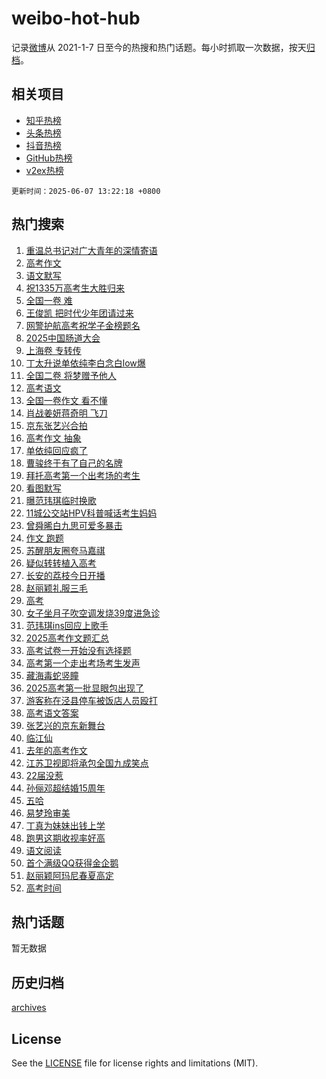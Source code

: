 # weibo-hot-hub

记录[微博](https://www.weibo.com)从 2021-1-7 日至今的热搜和热门话题。每小时抓取一次数据，按天[归档](archives)。

## 相关项目

- [知乎热榜](https://github.com/snaildev/zhihu-hot-hub)
- [头条热榜](https://github.com/snaildev/toutiao-hot-hub)
- [抖音热榜](https://github.com/snaildev/douyin-hot-hub)
- [GitHub热榜](https://github.com/snaildev/github-hot-hub)
- [v2ex热榜](https://github.com/snaildev/v2ex-hot-hub)


`更新时间：2025-06-07 13:22:18 +0800`

## 热门搜索

1. [重温总书记对广大青年的深情寄语](https://m.weibo.cn/search?containerid=100103type%3D1%26t%3D10%26q%3D%23%E9%87%8D%E6%B8%A9%E6%80%BB%E4%B9%A6%E8%AE%B0%E5%AF%B9%E5%B9%BF%E5%A4%A7%E9%9D%92%E5%B9%B4%E7%9A%84%E6%B7%B1%E6%83%85%E5%AF%84%E8%AF%AD%23&stream_entry_id=51&isnewpage=1&extparam=seat%3D1%26pos%3D0%26dgr%3D0%26filter_type%3Drealtimehot%26stream_entry_id%3D51%26c_type%3D51%26q%3D%2523%25E9%2587%258D%25E6%25B8%25A9%25E6%2580%25BB%25E4%25B9%25A6%25E8%25AE%25B0%25E5%25AF%25B9%25E5%25B9%25BF%25E5%25A4%25A7%25E9%259D%2592%25E5%25B9%25B4%25E7%259A%2584%25E6%25B7%25B1%25E6%2583%2585%25E5%25AF%2584%25E8%25AF%25AD%2523%26cate%3D10103%26display_time%3D1749273737%26pre_seqid%3D174927373726201031992112)
1. [高考作文](https://m.weibo.cn/search?containerid=100103type%3D1%26t%3D10%26q%3D%E9%AB%98%E8%80%83%E4%BD%9C%E6%96%87&stream_entry_id=31&isnewpage=1&extparam=seat%3D1%26q%3D%25E9%25AB%2598%25E8%2580%2583%25E4%25BD%259C%25E6%2596%2587%26dgr%3D0%26realpos%3D1%26c_type%3D31%26stream_entry_id%3D31%26flag%3D4%26band_rank%3D1%26lcate%3D5001%26cate%3D5001%26pos%3D0%26filter_type%3Drealtimehot%26display_time%3D1749273737%26pre_seqid%3D174927373726201031992112)
1. [语文默写](https://m.weibo.cn/search?containerid=100103type%3D1%26t%3D10%26q%3D%E8%AF%AD%E6%96%87%E9%BB%98%E5%86%99&stream_entry_id=31&isnewpage=1&extparam=seat%3D1%26q%3D%25E8%25AF%25AD%25E6%2596%2587%25E9%25BB%2598%25E5%2586%2599%26dgr%3D0%26realpos%3D2%26c_type%3D31%26stream_entry_id%3D31%26flag%3D1%26band_rank%3D2%26lcate%3D5001%26cate%3D5001%26pos%3D1%26filter_type%3Drealtimehot%26display_time%3D1749273737%26pre_seqid%3D174927373726201031992112)
1. [祝1335万高考生大胜归来](https://m.weibo.cn/search?containerid=100103type%3D1%26t%3D10%26q%3D%23%E7%A5%9D1335%E4%B8%87%E9%AB%98%E8%80%83%E7%94%9F%E5%A4%A7%E8%83%9C%E5%BD%92%E6%9D%A5%23&stream_entry_id=31&isnewpage=1&extparam=seat%3D1%26q%3D%2523%25E7%25A5%259D1335%25E4%25B8%2587%25E9%25AB%2598%25E8%2580%2583%25E7%2594%259F%25E5%25A4%25A7%25E8%2583%259C%25E5%25BD%2592%25E6%259D%25A5%2523%26dgr%3D0%26realpos%3D3%26c_type%3D31%26stream_entry_id%3D31%26flag%3D0%26band_rank%3D3%26lcate%3D5001%26cate%3D5001%26pos%3D2%26filter_type%3Drealtimehot%26display_time%3D1749273737%26pre_seqid%3D174927373726201031992112)
1. [全国一卷 难](https://m.weibo.cn/search?containerid=100103type%3D1%26t%3D10%26q%3D%E5%85%A8%E5%9B%BD%E4%B8%80%E5%8D%B7+%E9%9A%BE&stream_entry_id=31&isnewpage=1&extparam=seat%3D1%26q%3D%25E5%2585%25A8%25E5%259B%25BD%25E4%25B8%2580%25E5%258D%25B7%2520%25E9%259A%25BE%26dgr%3D0%26realpos%3D4%26c_type%3D31%26stream_entry_id%3D31%26flag%3D2%26band_rank%3D4%26lcate%3D5001%26cate%3D5001%26pos%3D3%26filter_type%3Drealtimehot%26display_time%3D1749273737%26pre_seqid%3D174927373726201031992112)
1. [王俊凯 把时代少年团请过来](https://m.weibo.cn/search?containerid=100103type%3D1%26t%3D10%26q%3D%E7%8E%8B%E4%BF%8A%E5%87%AF+%E6%8A%8A%E6%97%B6%E4%BB%A3%E5%B0%91%E5%B9%B4%E5%9B%A2%E8%AF%B7%E8%BF%87%E6%9D%A5&stream_entry_id=31&isnewpage=1&extparam=seat%3D1%26q%3D%25E7%258E%258B%25E4%25BF%258A%25E5%2587%25AF%2520%25E6%258A%258A%25E6%2597%25B6%25E4%25BB%25A3%25E5%25B0%2591%25E5%25B9%25B4%25E5%259B%25A2%25E8%25AF%25B7%25E8%25BF%2587%25E6%259D%25A5%26dgr%3D0%26realpos%3D5%26c_type%3D31%26stream_entry_id%3D31%26flag%3D1%26band_rank%3D5%26lcate%3D5001%26cate%3D5001%26pos%3D4%26filter_type%3Drealtimehot%26display_time%3D1749273737%26pre_seqid%3D174927373726201031992112)
1. [网警护航高考祝学子金榜题名](https://m.weibo.cn/search?containerid=100103type%3D1%26t%3D10%26q%3D%23%E7%BD%91%E8%AD%A6%E6%8A%A4%E8%88%AA%E9%AB%98%E8%80%83%E7%A5%9D%E5%AD%A6%E5%AD%90%E9%87%91%E6%A6%9C%E9%A2%98%E5%90%8D%23&stream_entry_id=31&isnewpage=1&extparam=seat%3D1%26q%3D%2523%25E7%25BD%2591%25E8%25AD%25A6%25E6%258A%25A4%25E8%2588%25AA%25E9%25AB%2598%25E8%2580%2583%25E7%25A5%259D%25E5%25AD%25A6%25E5%25AD%2590%25E9%2587%2591%25E6%25A6%259C%25E9%25A2%2598%25E5%2590%258D%2523%26dgr%3D0%26realpos%3D6%26c_type%3D31%26stream_entry_id%3D31%26flag%3D0%26band_rank%3D6%26lcate%3D5001%26cate%3D5001%26pos%3D5%26filter_type%3Drealtimehot%26display_time%3D1749273737%26pre_seqid%3D174927373726201031992112)
1. [2025中国肠道大会](https://m.weibo.cn/search?containerid=100103type%3D1%26t%3D10%26q%3D%232025%E4%B8%AD%E5%9B%BD%E8%82%A0%E9%81%93%E5%A4%A7%E4%BC%9A%23&stream_entry_id=31&isnewpage=1&extparam=seat%3D1%26q%3D%25232025%25E4%25B8%25AD%25E5%259B%25BD%25E8%2582%25A0%25E9%2581%2593%25E5%25A4%25A7%25E4%25BC%259A%2523%26dgr%3D0%26filter_type%3Drealtimehot%26c_type%3D31%26pos%3D6%26band_rank%3D7%26lcate%3D5001%26cate%3D5001%26adid%3D288771%26is_ad_pos%3D1%26stream_entry_id%3D31%26display_time%3D1749273737%26pre_seqid%3D174927373726201031992112)
1. [上海卷 专转传](https://m.weibo.cn/search?containerid=100103type%3D1%26t%3D10%26q%3D%E4%B8%8A%E6%B5%B7%E5%8D%B7+%E4%B8%93%E8%BD%AC%E4%BC%A0&stream_entry_id=31&isnewpage=1&extparam=seat%3D1%26q%3D%25E4%25B8%258A%25E6%25B5%25B7%25E5%258D%25B7%2520%25E4%25B8%2593%25E8%25BD%25AC%25E4%25BC%25A0%26dgr%3D0%26realpos%3D7%26c_type%3D31%26stream_entry_id%3D31%26flag%3D1%26band_rank%3D7%26lcate%3D5001%26cate%3D5001%26pos%3D7%26filter_type%3Drealtimehot%26display_time%3D1749273737%26pre_seqid%3D174927373726201031992112)
1. [丁太升说单依纯李白念白low爆](https://m.weibo.cn/search?containerid=100103type%3D1%26t%3D10%26q%3D%23%E4%B8%81%E5%A4%AA%E5%8D%87%E8%AF%B4%E5%8D%95%E4%BE%9D%E7%BA%AF%E6%9D%8E%E7%99%BD%E5%BF%B5%E7%99%BDlow%E7%88%86%23&stream_entry_id=31&isnewpage=1&extparam=seat%3D1%26q%3D%2523%25E4%25B8%2581%25E5%25A4%25AA%25E5%258D%2587%25E8%25AF%25B4%25E5%258D%2595%25E4%25BE%259D%25E7%25BA%25AF%25E6%259D%258E%25E7%2599%25BD%25E5%25BF%25B5%25E7%2599%25BDlow%25E7%2588%2586%2523%26dgr%3D0%26realpos%3D8%26c_type%3D31%26stream_entry_id%3D31%26flag%3D2%26band_rank%3D8%26lcate%3D5001%26cate%3D5001%26pos%3D8%26filter_type%3Drealtimehot%26display_time%3D1749273737%26pre_seqid%3D174927373726201031992112)
1. [全国二卷 将梦赠予他人](https://m.weibo.cn/search?containerid=100103type%3D1%26t%3D10%26q%3D%E5%85%A8%E5%9B%BD%E4%BA%8C%E5%8D%B7+%E5%B0%86%E6%A2%A6%E8%B5%A0%E4%BA%88%E4%BB%96%E4%BA%BA&stream_entry_id=31&isnewpage=1&extparam=seat%3D1%26q%3D%25E5%2585%25A8%25E5%259B%25BD%25E4%25BA%258C%25E5%258D%25B7%2520%25E5%25B0%2586%25E6%25A2%25A6%25E8%25B5%25A0%25E4%25BA%2588%25E4%25BB%2596%25E4%25BA%25BA%26dgr%3D0%26realpos%3D9%26c_type%3D31%26stream_entry_id%3D31%26flag%3D1%26band_rank%3D9%26lcate%3D5001%26cate%3D5001%26pos%3D9%26filter_type%3Drealtimehot%26display_time%3D1749273737%26pre_seqid%3D174927373726201031992112)
1. [高考语文](https://m.weibo.cn/search?containerid=100103type%3D1%26t%3D10%26q%3D%E9%AB%98%E8%80%83%E8%AF%AD%E6%96%87&stream_entry_id=31&isnewpage=1&extparam=seat%3D1%26q%3D%25E9%25AB%2598%25E8%2580%2583%25E8%25AF%25AD%25E6%2596%2587%26dgr%3D0%26realpos%3D10%26c_type%3D31%26stream_entry_id%3D31%26flag%3D16%26band_rank%3D10%26lcate%3D5001%26cate%3D5001%26pos%3D10%26filter_type%3Drealtimehot%26display_time%3D1749273737%26pre_seqid%3D174927373726201031992112)
1. [全国一卷作文 看不懂](https://m.weibo.cn/search?containerid=100103type%3D1%26t%3D10%26q%3D%E5%85%A8%E5%9B%BD%E4%B8%80%E5%8D%B7%E4%BD%9C%E6%96%87+%E7%9C%8B%E4%B8%8D%E6%87%82&stream_entry_id=31&isnewpage=1&extparam=seat%3D1%26q%3D%25E5%2585%25A8%25E5%259B%25BD%25E4%25B8%2580%25E5%258D%25B7%25E4%25BD%259C%25E6%2596%2587%2520%25E7%259C%258B%25E4%25B8%258D%25E6%2587%2582%26dgr%3D0%26realpos%3D11%26c_type%3D31%26stream_entry_id%3D31%26flag%3D2%26band_rank%3D11%26lcate%3D5001%26cate%3D5001%26pos%3D11%26filter_type%3Drealtimehot%26display_time%3D1749273737%26pre_seqid%3D174927373726201031992112)
1. [肖战姜妍蒋奇明 飞刀](https://m.weibo.cn/search?containerid=100103type%3D1%26t%3D10%26q%3D%E8%82%96%E6%88%98%E5%A7%9C%E5%A6%8D%E8%92%8B%E5%A5%87%E6%98%8E+%E9%A3%9E%E5%88%80&stream_entry_id=31&isnewpage=1&extparam=seat%3D1%26q%3D%25E8%2582%2596%25E6%2588%2598%25E5%25A7%259C%25E5%25A6%258D%25E8%2592%258B%25E5%25A5%2587%25E6%2598%258E%2520%25E9%25A3%259E%25E5%2588%2580%26dgr%3D0%26realpos%3D12%26c_type%3D31%26stream_entry_id%3D31%26flag%3D1%26band_rank%3D12%26lcate%3D5001%26cate%3D5001%26pos%3D12%26filter_type%3Drealtimehot%26display_time%3D1749273737%26pre_seqid%3D174927373726201031992112)
1. [京东张艺兴合拍](https://m.weibo.cn/search?containerid=100103type%3D1%26t%3D10%26q%3D%23%E4%BA%AC%E4%B8%9C%E5%BC%A0%E8%89%BA%E5%85%B4%E5%90%88%E6%8B%8D%23&stream_entry_id=31&isnewpage=1&extparam=seat%3D1%26q%3D%2523%25E4%25BA%25AC%25E4%25B8%259C%25E5%25BC%25A0%25E8%2589%25BA%25E5%2585%25B4%25E5%2590%2588%25E6%258B%258D%2523%26dgr%3D0%26realpos%3D13%26c_type%3D31%26stream_entry_id%3D31%26flag%3D1%26band_rank%3D13%26lcate%3D5001%26cate%3D5001%26pos%3D13%26filter_type%3Drealtimehot%26display_time%3D1749273737%26pre_seqid%3D174927373726201031992112)
1. [高考作文 抽象](https://m.weibo.cn/search?containerid=100103type%3D1%26t%3D10%26q%3D%E9%AB%98%E8%80%83%E4%BD%9C%E6%96%87+%E6%8A%BD%E8%B1%A1&stream_entry_id=31&isnewpage=1&extparam=seat%3D1%26q%3D%25E9%25AB%2598%25E8%2580%2583%25E4%25BD%259C%25E6%2596%2587%2520%25E6%258A%25BD%25E8%25B1%25A1%26dgr%3D0%26realpos%3D14%26c_type%3D31%26stream_entry_id%3D31%26flag%3D1%26band_rank%3D14%26lcate%3D5001%26cate%3D5001%26pos%3D14%26filter_type%3Drealtimehot%26display_time%3D1749273737%26pre_seqid%3D174927373726201031992112)
1. [单依纯回应疯了](https://m.weibo.cn/search?containerid=100103type%3D1%26t%3D10%26q%3D%23%E5%8D%95%E4%BE%9D%E7%BA%AF%E5%9B%9E%E5%BA%94%E7%96%AF%E4%BA%86%23&stream_entry_id=31&isnewpage=1&extparam=seat%3D1%26q%3D%2523%25E5%258D%2595%25E4%25BE%259D%25E7%25BA%25AF%25E5%259B%259E%25E5%25BA%2594%25E7%2596%25AF%25E4%25BA%2586%2523%26dgr%3D0%26realpos%3D15%26c_type%3D31%26stream_entry_id%3D31%26flag%3D0%26band_rank%3D15%26lcate%3D5001%26cate%3D5001%26pos%3D15%26filter_type%3Drealtimehot%26display_time%3D1749273737%26pre_seqid%3D174927373726201031992112)
1. [曹骏终于有了自己的名牌](https://m.weibo.cn/search?containerid=100103type%3D1%26t%3D10%26q%3D%E6%9B%B9%E9%AA%8F%E7%BB%88%E4%BA%8E%E6%9C%89%E4%BA%86%E8%87%AA%E5%B7%B1%E7%9A%84%E5%90%8D%E7%89%8C&stream_entry_id=31&isnewpage=1&extparam=seat%3D1%26q%3D%25E6%259B%25B9%25E9%25AA%258F%25E7%25BB%2588%25E4%25BA%258E%25E6%259C%2589%25E4%25BA%2586%25E8%2587%25AA%25E5%25B7%25B1%25E7%259A%2584%25E5%2590%258D%25E7%2589%258C%26dgr%3D0%26realpos%3D16%26c_type%3D31%26stream_entry_id%3D31%26flag%3D1%26band_rank%3D16%26lcate%3D5001%26cate%3D5001%26pos%3D16%26filter_type%3Drealtimehot%26display_time%3D1749273737%26pre_seqid%3D174927373726201031992112)
1. [拜托高考第一个出考场的考生](https://m.weibo.cn/search?containerid=100103type%3D1%26t%3D10%26q%3D%E6%8B%9C%E6%89%98%E9%AB%98%E8%80%83%E7%AC%AC%E4%B8%80%E4%B8%AA%E5%87%BA%E8%80%83%E5%9C%BA%E7%9A%84%E8%80%83%E7%94%9F&stream_entry_id=31&isnewpage=1&extparam=seat%3D1%26q%3D%25E6%258B%259C%25E6%2589%2598%25E9%25AB%2598%25E8%2580%2583%25E7%25AC%25AC%25E4%25B8%2580%25E4%25B8%25AA%25E5%2587%25BA%25E8%2580%2583%25E5%259C%25BA%25E7%259A%2584%25E8%2580%2583%25E7%2594%259F%26dgr%3D0%26realpos%3D17%26c_type%3D31%26stream_entry_id%3D31%26flag%3D0%26band_rank%3D17%26lcate%3D5001%26cate%3D5001%26pos%3D17%26filter_type%3Drealtimehot%26display_time%3D1749273737%26pre_seqid%3D174927373726201031992112)
1. [看图默写](https://m.weibo.cn/search?containerid=100103type%3D1%26t%3D10%26q%3D%E7%9C%8B%E5%9B%BE%E9%BB%98%E5%86%99&stream_entry_id=31&isnewpage=1&extparam=seat%3D1%26q%3D%25E7%259C%258B%25E5%259B%25BE%25E9%25BB%2598%25E5%2586%2599%26dgr%3D0%26realpos%3D18%26c_type%3D31%26stream_entry_id%3D31%26flag%3D1%26band_rank%3D18%26lcate%3D5001%26cate%3D5001%26pos%3D18%26filter_type%3Drealtimehot%26display_time%3D1749273737%26pre_seqid%3D174927373726201031992112)
1. [曝范玮琪临时换歌](https://m.weibo.cn/search?containerid=100103type%3D1%26t%3D10%26q%3D%23%E6%9B%9D%E8%8C%83%E7%8E%AE%E7%90%AA%E4%B8%B4%E6%97%B6%E6%8D%A2%E6%AD%8C%23&stream_entry_id=31&isnewpage=1&extparam=seat%3D1%26q%3D%2523%25E6%259B%259D%25E8%258C%2583%25E7%258E%25AE%25E7%2590%25AA%25E4%25B8%25B4%25E6%2597%25B6%25E6%258D%25A2%25E6%25AD%258C%2523%26dgr%3D0%26realpos%3D19%26c_type%3D31%26stream_entry_id%3D31%26flag%3D2%26band_rank%3D19%26lcate%3D5001%26cate%3D5001%26pos%3D19%26filter_type%3Drealtimehot%26display_time%3D1749273737%26pre_seqid%3D174927373726201031992112)
1. [11城公交站HPV科普喊话考生妈妈](https://m.weibo.cn/search?containerid=100103type%3D1%26t%3D10%26q%3D%2311%E5%9F%8E%E5%85%AC%E4%BA%A4%E7%AB%99HPV%E7%A7%91%E6%99%AE%E5%96%8A%E8%AF%9D%E8%80%83%E7%94%9F%E5%A6%88%E5%A6%88%23&stream_entry_id=31&isnewpage=1&extparam=seat%3D1%26q%3D%252311%25E5%259F%258E%25E5%2585%25AC%25E4%25BA%25A4%25E7%25AB%2599HPV%25E7%25A7%2591%25E6%2599%25AE%25E5%2596%258A%25E8%25AF%259D%25E8%2580%2583%25E7%2594%259F%25E5%25A6%2588%25E5%25A6%2588%2523%26dgr%3D0%26realpos%3D20%26c_type%3D31%26stream_entry_id%3D31%26flag%3D1%26band_rank%3D20%26lcate%3D5001%26cate%3D5001%26pos%3D20%26filter_type%3Drealtimehot%26display_time%3D1749273737%26pre_seqid%3D174927373726201031992112)
1. [曾舜晞白九思可爱多暴击](https://m.weibo.cn/search?containerid=100103type%3D1%26t%3D10%26q%3D%23%E6%9B%BE%E8%88%9C%E6%99%9E%E7%99%BD%E4%B9%9D%E6%80%9D%E5%8F%AF%E7%88%B1%E5%A4%9A%E6%9A%B4%E5%87%BB%23&stream_entry_id=31&isnewpage=1&extparam=seat%3D1%26q%3D%2523%25E6%259B%25BE%25E8%2588%259C%25E6%2599%259E%25E7%2599%25BD%25E4%25B9%259D%25E6%2580%259D%25E5%258F%25AF%25E7%2588%25B1%25E5%25A4%259A%25E6%259A%25B4%25E5%2587%25BB%2523%26dgr%3D0%26realpos%3D21%26c_type%3D31%26stream_entry_id%3D31%26flag%3D1%26band_rank%3D21%26lcate%3D5001%26cate%3D5001%26pos%3D21%26filter_type%3Drealtimehot%26display_time%3D1749273737%26pre_seqid%3D174927373726201031992112)
1. [作文 跑题](https://m.weibo.cn/search?containerid=100103type%3D1%26t%3D10%26q%3D%E4%BD%9C%E6%96%87+%E8%B7%91%E9%A2%98&stream_entry_id=31&isnewpage=1&extparam=seat%3D1%26q%3D%25E4%25BD%259C%25E6%2596%2587%2520%25E8%25B7%2591%25E9%25A2%2598%26dgr%3D0%26realpos%3D22%26c_type%3D31%26stream_entry_id%3D31%26flag%3D1%26band_rank%3D22%26lcate%3D5001%26cate%3D5001%26pos%3D22%26filter_type%3Drealtimehot%26display_time%3D1749273737%26pre_seqid%3D174927373726201031992112)
1. [苏醒朋友圈夸马嘉祺](https://m.weibo.cn/search?containerid=100103type%3D1%26t%3D10%26q%3D%23%E8%8B%8F%E9%86%92%E6%9C%8B%E5%8F%8B%E5%9C%88%E5%A4%B8%E9%A9%AC%E5%98%89%E7%A5%BA%23&stream_entry_id=31&isnewpage=1&extparam=seat%3D1%26q%3D%2523%25E8%258B%258F%25E9%2586%2592%25E6%259C%258B%25E5%258F%258B%25E5%259C%2588%25E5%25A4%25B8%25E9%25A9%25AC%25E5%2598%2589%25E7%25A5%25BA%2523%26dgr%3D0%26realpos%3D23%26c_type%3D31%26stream_entry_id%3D31%26flag%3D1%26band_rank%3D23%26lcate%3D5001%26cate%3D5001%26pos%3D23%26filter_type%3Drealtimehot%26display_time%3D1749273737%26pre_seqid%3D174927373726201031992112)
1. [疑似转转植入高考](https://m.weibo.cn/search?containerid=100103type%3D1%26t%3D10%26q%3D%23%E7%96%91%E4%BC%BC%E8%BD%AC%E8%BD%AC%E6%A4%8D%E5%85%A5%E9%AB%98%E8%80%83%23&stream_entry_id=31&isnewpage=1&extparam=seat%3D1%26q%3D%2523%25E7%2596%2591%25E4%25BC%25BC%25E8%25BD%25AC%25E8%25BD%25AC%25E6%25A4%258D%25E5%2585%25A5%25E9%25AB%2598%25E8%2580%2583%2523%26dgr%3D0%26realpos%3D24%26c_type%3D31%26stream_entry_id%3D31%26flag%3D1%26band_rank%3D24%26lcate%3D5001%26cate%3D5001%26pos%3D24%26filter_type%3Drealtimehot%26display_time%3D1749273737%26pre_seqid%3D174927373726201031992112)
1. [长安的荔枝今日开播](https://m.weibo.cn/search?containerid=100103type%3D1%26t%3D10%26q%3D%23%E9%95%BF%E5%AE%89%E7%9A%84%E8%8D%94%E6%9E%9D%E4%BB%8A%E6%97%A5%E5%BC%80%E6%92%AD%23&stream_entry_id=31&isnewpage=1&extparam=seat%3D1%26q%3D%2523%25E9%2595%25BF%25E5%25AE%2589%25E7%259A%2584%25E8%258D%2594%25E6%259E%259D%25E4%25BB%258A%25E6%2597%25A5%25E5%25BC%2580%25E6%2592%25AD%2523%26dgr%3D0%26realpos%3D25%26c_type%3D31%26stream_entry_id%3D31%26flag%3D1%26band_rank%3D25%26lcate%3D5001%26cate%3D5001%26pos%3D25%26filter_type%3Drealtimehot%26display_time%3D1749273737%26pre_seqid%3D174927373726201031992112)
1. [赵丽颖礼服三毛](https://m.weibo.cn/search?containerid=100103type%3D1%26t%3D10%26q%3D%23%E8%B5%B5%E4%B8%BD%E9%A2%96%E7%A4%BC%E6%9C%8D%E4%B8%89%E6%AF%9B%23&stream_entry_id=31&isnewpage=1&extparam=seat%3D1%26q%3D%2523%25E8%25B5%25B5%25E4%25B8%25BD%25E9%25A2%2596%25E7%25A4%25BC%25E6%259C%258D%25E4%25B8%2589%25E6%25AF%259B%2523%26dgr%3D0%26realpos%3D26%26c_type%3D31%26stream_entry_id%3D31%26flag%3D1%26band_rank%3D26%26lcate%3D5001%26cate%3D5001%26pos%3D26%26filter_type%3Drealtimehot%26display_time%3D1749273737%26pre_seqid%3D174927373726201031992112)
1. [高考](https://m.weibo.cn/search?containerid=100103type%3D1%26t%3D10%26q%3D%E9%AB%98%E8%80%83&stream_entry_id=31&isnewpage=1&extparam=seat%3D1%26q%3D%25E9%25AB%2598%25E8%2580%2583%26dgr%3D0%26realpos%3D27%26c_type%3D31%26stream_entry_id%3D31%26flag%3D0%26band_rank%3D27%26lcate%3D5001%26cate%3D5001%26pos%3D27%26filter_type%3Drealtimehot%26display_time%3D1749273737%26pre_seqid%3D174927373726201031992112)
1. [女子坐月子吹空调发烧39度进急诊](https://m.weibo.cn/search?containerid=100103type%3D1%26t%3D10%26q%3D%23%E5%A5%B3%E5%AD%90%E5%9D%90%E6%9C%88%E5%AD%90%E5%90%B9%E7%A9%BA%E8%B0%83%E5%8F%91%E7%83%A739%E5%BA%A6%E8%BF%9B%E6%80%A5%E8%AF%8A%23&stream_entry_id=31&isnewpage=1&extparam=seat%3D1%26q%3D%2523%25E5%25A5%25B3%25E5%25AD%2590%25E5%259D%2590%25E6%259C%2588%25E5%25AD%2590%25E5%2590%25B9%25E7%25A9%25BA%25E8%25B0%2583%25E5%258F%2591%25E7%2583%25A739%25E5%25BA%25A6%25E8%25BF%259B%25E6%2580%25A5%25E8%25AF%258A%2523%26dgr%3D0%26realpos%3D28%26c_type%3D31%26stream_entry_id%3D31%26flag%3D0%26band_rank%3D28%26lcate%3D5001%26cate%3D5001%26pos%3D28%26filter_type%3Drealtimehot%26display_time%3D1749273737%26pre_seqid%3D174927373726201031992112)
1. [范玮琪ins回应上歌手](https://m.weibo.cn/search?containerid=100103type%3D1%26t%3D10%26q%3D%23%E8%8C%83%E7%8E%AE%E7%90%AAins%E5%9B%9E%E5%BA%94%E4%B8%8A%E6%AD%8C%E6%89%8B%23&stream_entry_id=31&isnewpage=1&extparam=seat%3D1%26q%3D%2523%25E8%258C%2583%25E7%258E%25AE%25E7%2590%25AAins%25E5%259B%259E%25E5%25BA%2594%25E4%25B8%258A%25E6%25AD%258C%25E6%2589%258B%2523%26dgr%3D0%26realpos%3D29%26c_type%3D31%26stream_entry_id%3D31%26flag%3D1%26band_rank%3D29%26lcate%3D5001%26cate%3D5001%26pos%3D29%26filter_type%3Drealtimehot%26display_time%3D1749273737%26pre_seqid%3D174927373726201031992112)
1. [2025高考作文题汇总](https://m.weibo.cn/search?containerid=100103type%3D1%26t%3D10%26q%3D%232025%E9%AB%98%E8%80%83%E4%BD%9C%E6%96%87%E9%A2%98%E6%B1%87%E6%80%BB%23&stream_entry_id=31&isnewpage=1&extparam=seat%3D1%26q%3D%25232025%25E9%25AB%2598%25E8%2580%2583%25E4%25BD%259C%25E6%2596%2587%25E9%25A2%2598%25E6%25B1%2587%25E6%2580%25BB%2523%26dgr%3D0%26realpos%3D30%26c_type%3D31%26stream_entry_id%3D31%26flag%3D1%26band_rank%3D30%26lcate%3D5001%26cate%3D5001%26pos%3D30%26filter_type%3Drealtimehot%26display_time%3D1749273737%26pre_seqid%3D174927373726201031992112)
1. [高考试卷一开始没有选择题](https://m.weibo.cn/search?containerid=100103type%3D1%26t%3D10%26q%3D%23%E9%AB%98%E8%80%83%E8%AF%95%E5%8D%B7%E4%B8%80%E5%BC%80%E5%A7%8B%E6%B2%A1%E6%9C%89%E9%80%89%E6%8B%A9%E9%A2%98%23&stream_entry_id=31&isnewpage=1&extparam=seat%3D1%26q%3D%2523%25E9%25AB%2598%25E8%2580%2583%25E8%25AF%2595%25E5%258D%25B7%25E4%25B8%2580%25E5%25BC%2580%25E5%25A7%258B%25E6%25B2%25A1%25E6%259C%2589%25E9%2580%2589%25E6%258B%25A9%25E9%25A2%2598%2523%26dgr%3D0%26realpos%3D31%26c_type%3D31%26stream_entry_id%3D31%26flag%3D1%26band_rank%3D31%26lcate%3D5001%26cate%3D5001%26pos%3D31%26filter_type%3Drealtimehot%26display_time%3D1749273737%26pre_seqid%3D174927373726201031992112)
1. [高考第一个走出考场考生发声](https://m.weibo.cn/search?containerid=100103type%3D1%26t%3D10%26q%3D%23%E9%AB%98%E8%80%83%E7%AC%AC%E4%B8%80%E4%B8%AA%E8%B5%B0%E5%87%BA%E8%80%83%E5%9C%BA%E8%80%83%E7%94%9F%E5%8F%91%E5%A3%B0%23&stream_entry_id=31&isnewpage=1&extparam=seat%3D1%26q%3D%2523%25E9%25AB%2598%25E8%2580%2583%25E7%25AC%25AC%25E4%25B8%2580%25E4%25B8%25AA%25E8%25B5%25B0%25E5%2587%25BA%25E8%2580%2583%25E5%259C%25BA%25E8%2580%2583%25E7%2594%259F%25E5%258F%2591%25E5%25A3%25B0%2523%26dgr%3D0%26realpos%3D32%26c_type%3D31%26stream_entry_id%3D31%26flag%3D1%26band_rank%3D32%26lcate%3D5001%26cate%3D5001%26pos%3D32%26filter_type%3Drealtimehot%26display_time%3D1749273737%26pre_seqid%3D174927373726201031992112)
1. [藏海毒蛇竖瞳](https://m.weibo.cn/search?containerid=100103type%3D1%26t%3D10%26q%3D%23%E8%97%8F%E6%B5%B7%E6%AF%92%E8%9B%87%E7%AB%96%E7%9E%B3%23&stream_entry_id=31&isnewpage=1&extparam=seat%3D1%26q%3D%2523%25E8%2597%258F%25E6%25B5%25B7%25E6%25AF%2592%25E8%259B%2587%25E7%25AB%2596%25E7%259E%25B3%2523%26dgr%3D0%26realpos%3D33%26c_type%3D31%26stream_entry_id%3D31%26flag%3D1%26band_rank%3D33%26lcate%3D5001%26cate%3D5001%26pos%3D33%26filter_type%3Drealtimehot%26display_time%3D1749273737%26pre_seqid%3D174927373726201031992112)
1. [2025高考第一批显眼包出现了](https://m.weibo.cn/search?containerid=100103type%3D1%26t%3D10%26q%3D%232025%E9%AB%98%E8%80%83%E7%AC%AC%E4%B8%80%E6%89%B9%E6%98%BE%E7%9C%BC%E5%8C%85%E5%87%BA%E7%8E%B0%E4%BA%86%23&stream_entry_id=31&isnewpage=1&extparam=seat%3D1%26q%3D%25232025%25E9%25AB%2598%25E8%2580%2583%25E7%25AC%25AC%25E4%25B8%2580%25E6%2589%25B9%25E6%2598%25BE%25E7%259C%25BC%25E5%258C%2585%25E5%2587%25BA%25E7%258E%25B0%25E4%25BA%2586%2523%26dgr%3D0%26realpos%3D34%26c_type%3D31%26stream_entry_id%3D31%26flag%3D1%26band_rank%3D34%26lcate%3D5001%26cate%3D5001%26pos%3D34%26filter_type%3Drealtimehot%26display_time%3D1749273737%26pre_seqid%3D174927373726201031992112)
1. [游客称在泾县停车被饭店人员殴打](https://m.weibo.cn/search?containerid=100103type%3D1%26t%3D10%26q%3D%23%E6%B8%B8%E5%AE%A2%E7%A7%B0%E5%9C%A8%E6%B3%BE%E5%8E%BF%E5%81%9C%E8%BD%A6%E8%A2%AB%E9%A5%AD%E5%BA%97%E4%BA%BA%E5%91%98%E6%AE%B4%E6%89%93%23&stream_entry_id=31&isnewpage=1&extparam=seat%3D1%26q%3D%2523%25E6%25B8%25B8%25E5%25AE%25A2%25E7%25A7%25B0%25E5%259C%25A8%25E6%25B3%25BE%25E5%258E%25BF%25E5%2581%259C%25E8%25BD%25A6%25E8%25A2%25AB%25E9%25A5%25AD%25E5%25BA%2597%25E4%25BA%25BA%25E5%2591%2598%25E6%25AE%25B4%25E6%2589%2593%2523%26dgr%3D0%26realpos%3D35%26c_type%3D31%26stream_entry_id%3D31%26flag%3D1%26band_rank%3D35%26lcate%3D5001%26cate%3D5001%26pos%3D35%26filter_type%3Drealtimehot%26display_time%3D1749273737%26pre_seqid%3D174927373726201031992112)
1. [高考语文答案](https://m.weibo.cn/search?containerid=100103type%3D1%26t%3D10%26q%3D%E9%AB%98%E8%80%83%E8%AF%AD%E6%96%87%E7%AD%94%E6%A1%88&stream_entry_id=31&isnewpage=1&extparam=seat%3D1%26q%3D%25E9%25AB%2598%25E8%2580%2583%25E8%25AF%25AD%25E6%2596%2587%25E7%25AD%2594%25E6%25A1%2588%26dgr%3D0%26realpos%3D36%26c_type%3D31%26stream_entry_id%3D31%26flag%3D1%26band_rank%3D36%26lcate%3D5001%26cate%3D5001%26pos%3D36%26filter_type%3Drealtimehot%26display_time%3D1749273737%26pre_seqid%3D174927373726201031992112)
1. [张艺兴的京东新舞台](https://m.weibo.cn/search?containerid=100103type%3D1%26t%3D10%26q%3D%23%E5%BC%A0%E8%89%BA%E5%85%B4%E7%9A%84%E4%BA%AC%E4%B8%9C%E6%96%B0%E8%88%9E%E5%8F%B0%23&stream_entry_id=31&isnewpage=1&extparam=seat%3D1%26q%3D%2523%25E5%25BC%25A0%25E8%2589%25BA%25E5%2585%25B4%25E7%259A%2584%25E4%25BA%25AC%25E4%25B8%259C%25E6%2596%25B0%25E8%2588%259E%25E5%258F%25B0%2523%26dgr%3D0%26realpos%3D37%26c_type%3D31%26stream_entry_id%3D31%26flag%3D0%26band_rank%3D37%26lcate%3D5001%26cate%3D5001%26pos%3D37%26filter_type%3Drealtimehot%26display_time%3D1749273737%26pre_seqid%3D174927373726201031992112)
1. [临江仙](https://m.weibo.cn/search?containerid=100103type%3D1%26t%3D10%26q%3D%E4%B8%B4%E6%B1%9F%E4%BB%99&stream_entry_id=31&isnewpage=1&extparam=seat%3D1%26q%3D%25E4%25B8%25B4%25E6%25B1%259F%25E4%25BB%2599%26dgr%3D0%26realpos%3D38%26c_type%3D31%26stream_entry_id%3D31%26flag%3D0%26band_rank%3D38%26lcate%3D5001%26cate%3D5001%26pos%3D38%26filter_type%3Drealtimehot%26display_time%3D1749273737%26pre_seqid%3D174927373726201031992112)
1. [去年的高考作文](https://m.weibo.cn/search?containerid=100103type%3D1%26t%3D10%26q%3D%E5%8E%BB%E5%B9%B4%E7%9A%84%E9%AB%98%E8%80%83%E4%BD%9C%E6%96%87&stream_entry_id=31&isnewpage=1&extparam=seat%3D1%26q%3D%25E5%258E%25BB%25E5%25B9%25B4%25E7%259A%2584%25E9%25AB%2598%25E8%2580%2583%25E4%25BD%259C%25E6%2596%2587%26dgr%3D0%26realpos%3D39%26c_type%3D31%26stream_entry_id%3D31%26flag%3D1%26band_rank%3D39%26lcate%3D5001%26cate%3D5001%26pos%3D39%26filter_type%3Drealtimehot%26display_time%3D1749273737%26pre_seqid%3D174927373726201031992112)
1. [江苏卫视即将承包全国九成笑点](https://m.weibo.cn/search?containerid=100103type%3D1%26t%3D10%26q%3D%E6%B1%9F%E8%8B%8F%E5%8D%AB%E8%A7%86%E5%8D%B3%E5%B0%86%E6%89%BF%E5%8C%85%E5%85%A8%E5%9B%BD%E4%B9%9D%E6%88%90%E7%AC%91%E7%82%B9&stream_entry_id=31&isnewpage=1&extparam=seat%3D1%26q%3D%25E6%25B1%259F%25E8%258B%258F%25E5%258D%25AB%25E8%25A7%2586%25E5%258D%25B3%25E5%25B0%2586%25E6%2589%25BF%25E5%258C%2585%25E5%2585%25A8%25E5%259B%25BD%25E4%25B9%259D%25E6%2588%2590%25E7%25AC%2591%25E7%2582%25B9%26dgr%3D0%26realpos%3D40%26c_type%3D31%26stream_entry_id%3D31%26flag%3D1%26band_rank%3D40%26lcate%3D5001%26cate%3D5001%26pos%3D40%26filter_type%3Drealtimehot%26display_time%3D1749273737%26pre_seqid%3D174927373726201031992112)
1. [22届没惹](https://m.weibo.cn/search?containerid=100103type%3D1%26t%3D10%26q%3D22%E5%B1%8A%E6%B2%A1%E6%83%B9&stream_entry_id=31&isnewpage=1&extparam=seat%3D1%26q%3D22%25E5%25B1%258A%25E6%25B2%25A1%25E6%2583%25B9%26dgr%3D0%26realpos%3D41%26c_type%3D31%26stream_entry_id%3D31%26flag%3D1%26band_rank%3D41%26lcate%3D5001%26cate%3D5001%26pos%3D41%26filter_type%3Drealtimehot%26display_time%3D1749273737%26pre_seqid%3D174927373726201031992112)
1. [孙俪邓超结婚15周年](https://m.weibo.cn/search?containerid=100103type%3D1%26t%3D10%26q%3D%23%E5%AD%99%E4%BF%AA%E9%82%93%E8%B6%85%E7%BB%93%E5%A9%9A15%E5%91%A8%E5%B9%B4%23&stream_entry_id=31&isnewpage=1&extparam=seat%3D1%26q%3D%2523%25E5%25AD%2599%25E4%25BF%25AA%25E9%2582%2593%25E8%25B6%2585%25E7%25BB%2593%25E5%25A9%259A15%25E5%2591%25A8%25E5%25B9%25B4%2523%26dgr%3D0%26realpos%3D42%26c_type%3D31%26stream_entry_id%3D31%26flag%3D1%26band_rank%3D42%26lcate%3D5001%26cate%3D5001%26pos%3D42%26filter_type%3Drealtimehot%26display_time%3D1749273737%26pre_seqid%3D174927373726201031992112)
1. [五哈](https://m.weibo.cn/search?containerid=100103type%3D1%26t%3D10%26q%3D%E4%BA%94%E5%93%88&stream_entry_id=31&isnewpage=1&extparam=seat%3D1%26q%3D%25E4%25BA%2594%25E5%2593%2588%26dgr%3D0%26realpos%3D43%26c_type%3D31%26stream_entry_id%3D31%26flag%3D0%26band_rank%3D43%26lcate%3D5001%26cate%3D5001%26pos%3D43%26filter_type%3Drealtimehot%26display_time%3D1749273737%26pre_seqid%3D174927373726201031992112)
1. [易梦玲审美](https://m.weibo.cn/search?containerid=100103type%3D1%26t%3D10%26q%3D%E6%98%93%E6%A2%A6%E7%8E%B2%E5%AE%A1%E7%BE%8E&stream_entry_id=31&isnewpage=1&extparam=seat%3D1%26q%3D%25E6%2598%2593%25E6%25A2%25A6%25E7%258E%25B2%25E5%25AE%25A1%25E7%25BE%258E%26dgr%3D0%26realpos%3D44%26c_type%3D31%26stream_entry_id%3D31%26flag%3D1%26band_rank%3D44%26lcate%3D5001%26cate%3D5001%26pos%3D44%26filter_type%3Drealtimehot%26display_time%3D1749273737%26pre_seqid%3D174927373726201031992112)
1. [丁真为妹妹出钱上学](https://m.weibo.cn/search?containerid=100103type%3D1%26t%3D10%26q%3D%E4%B8%81%E7%9C%9F%E4%B8%BA%E5%A6%B9%E5%A6%B9%E5%87%BA%E9%92%B1%E4%B8%8A%E5%AD%A6&stream_entry_id=31&isnewpage=1&extparam=seat%3D1%26q%3D%25E4%25B8%2581%25E7%259C%259F%25E4%25B8%25BA%25E5%25A6%25B9%25E5%25A6%25B9%25E5%2587%25BA%25E9%2592%25B1%25E4%25B8%258A%25E5%25AD%25A6%26dgr%3D0%26realpos%3D45%26c_type%3D31%26stream_entry_id%3D31%26flag%3D1%26band_rank%3D45%26lcate%3D5001%26cate%3D5001%26pos%3D45%26filter_type%3Drealtimehot%26display_time%3D1749273737%26pre_seqid%3D174927373726201031992112)
1. [跑男这期收视率好高](https://m.weibo.cn/search?containerid=100103type%3D1%26t%3D10%26q%3D%23%E8%B7%91%E7%94%B7%E8%BF%99%E6%9C%9F%E6%94%B6%E8%A7%86%E7%8E%87%E5%A5%BD%E9%AB%98%23&stream_entry_id=31&isnewpage=1&extparam=seat%3D1%26q%3D%2523%25E8%25B7%2591%25E7%2594%25B7%25E8%25BF%2599%25E6%259C%259F%25E6%2594%25B6%25E8%25A7%2586%25E7%258E%2587%25E5%25A5%25BD%25E9%25AB%2598%2523%26dgr%3D0%26realpos%3D46%26c_type%3D31%26stream_entry_id%3D31%26flag%3D0%26band_rank%3D46%26lcate%3D5001%26cate%3D5001%26pos%3D46%26filter_type%3Drealtimehot%26display_time%3D1749273737%26pre_seqid%3D174927373726201031992112)
1. [语文阅读](https://m.weibo.cn/search?containerid=100103type%3D1%26t%3D10%26q%3D%E8%AF%AD%E6%96%87%E9%98%85%E8%AF%BB&stream_entry_id=31&isnewpage=1&extparam=seat%3D1%26q%3D%25E8%25AF%25AD%25E6%2596%2587%25E9%2598%2585%25E8%25AF%25BB%26dgr%3D0%26realpos%3D47%26c_type%3D31%26stream_entry_id%3D31%26flag%3D1%26band_rank%3D47%26lcate%3D5001%26cate%3D5001%26pos%3D47%26filter_type%3Drealtimehot%26display_time%3D1749273737%26pre_seqid%3D174927373726201031992112)
1. [首个满级QQ获得金企鹅](https://m.weibo.cn/search?containerid=100103type%3D1%26t%3D10%26q%3D%23%E9%A6%96%E4%B8%AA%E6%BB%A1%E7%BA%A7QQ%E8%8E%B7%E5%BE%97%E9%87%91%E4%BC%81%E9%B9%85%23&stream_entry_id=31&isnewpage=1&extparam=seat%3D1%26q%3D%2523%25E9%25A6%2596%25E4%25B8%25AA%25E6%25BB%25A1%25E7%25BA%25A7QQ%25E8%258E%25B7%25E5%25BE%2597%25E9%2587%2591%25E4%25BC%2581%25E9%25B9%2585%2523%26dgr%3D0%26realpos%3D48%26c_type%3D31%26stream_entry_id%3D31%26flag%3D0%26band_rank%3D48%26lcate%3D5001%26cate%3D5001%26pos%3D48%26filter_type%3Drealtimehot%26display_time%3D1749273737%26pre_seqid%3D174927373726201031992112)
1. [赵丽颖阿玛尼春夏高定](https://m.weibo.cn/search?containerid=100103type%3D1%26t%3D10%26q%3D%23%E8%B5%B5%E4%B8%BD%E9%A2%96%E9%98%BF%E7%8E%9B%E5%B0%BC%E6%98%A5%E5%A4%8F%E9%AB%98%E5%AE%9A%23&stream_entry_id=31&isnewpage=1&extparam=seat%3D1%26q%3D%2523%25E8%25B5%25B5%25E4%25B8%25BD%25E9%25A2%2596%25E9%2598%25BF%25E7%258E%259B%25E5%25B0%25BC%25E6%2598%25A5%25E5%25A4%258F%25E9%25AB%2598%25E5%25AE%259A%2523%26dgr%3D0%26realpos%3D49%26c_type%3D31%26stream_entry_id%3D31%26flag%3D0%26band_rank%3D49%26lcate%3D5001%26cate%3D5001%26pos%3D49%26filter_type%3Drealtimehot%26display_time%3D1749273737%26pre_seqid%3D174927373726201031992112)
1. [高考时间](https://m.weibo.cn/search?containerid=100103type%3D1%26t%3D10%26q%3D%E9%AB%98%E8%80%83%E6%97%B6%E9%97%B4&stream_entry_id=31&isnewpage=1&extparam=seat%3D1%26q%3D%25E9%25AB%2598%25E8%2580%2583%25E6%2597%25B6%25E9%2597%25B4%26dgr%3D0%26realpos%3D50%26c_type%3D31%26stream_entry_id%3D31%26flag%3D0%26band_rank%3D50%26lcate%3D5001%26cate%3D5001%26pos%3D50%26filter_type%3Drealtimehot%26display_time%3D1749273737%26pre_seqid%3D174927373726201031992112)

## 热门话题

暂无数据

## 历史归档

[archives](archives)

## License

See the [LICENSE](LICENSE) file for license rights and limitations (MIT).
